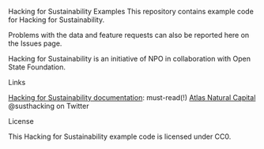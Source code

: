Hacking for Sustainability Examples
This repository contains example code for Hacking for Sustainability.

Problems with the data and feature requests can also be reported here on the Issues page.

Hacking for Sustainability is an initiative of NPO in collaboration with Open State Foundation.

Links

[Hacking for Sustainability documentation](http://www.hackingforsustainability.nl/): must-read(!)
[Atlas Natural Capital](http://www.atlasnatuurlijkkapitaal.nl/en/home)
@susthacking on Twitter

License

This Hacking for Sustainability example code is licensed under CC0.
